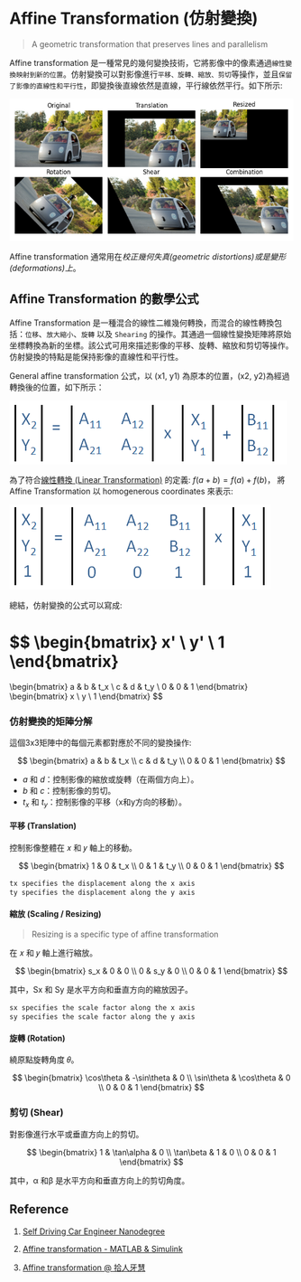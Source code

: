 # Affine Transformation (仿射變換)

> A geometric transformation that preserves lines and parallelism

Affine transformation 是一種常見的幾何變換技術，它將影像中的像素通過`線性變換映射到新的位置`。仿射變換可以對影像進行`平移、旋轉、縮放、剪切`等操作，並且`保留了影像的直線性和平行性`，即變換後直線依然是直線，平行線依然平行。如下所示:

![](image/example_affined.png)


Affine transformation 通常用在*校正幾何失真(geometric distortions)或是變形(deformations)上*。

## Affine Transformation 的數學公式

Affine Transformation 是一種混合的線性二維幾何轉換，而混合的線性轉換包括：`位移`、`放大縮小`、`旋轉` 以及 `Shearing` 的操作。其通過一個線性變換矩陣將原始坐標轉換為新的坐標。該公式可用來描述影像的平移、旋轉、縮放和剪切等操作。仿射變換的特點是能保持影像的直線性和平行性。

General affine transformation 公式，以 (x1, y1) 為原本的位置，(x2, y2)為經過轉換後的位置，如下所示：

![](image/affine_transformaion.png)


為了符合[線性轉換 (Linear Transformation)](https://zh.wikipedia.org/zh-tw/%E7%BA%BF%E6%80%A7%E6%98%A0%E5%B0%84) 的定義: $f(a+b) = f(a) + f(b)$，
將 Affine Transformation 以 homogenerous coordinates 來表示:

![](image/affine_transformaion_2.png)


總結，仿射變換的公式可以寫成:

$$
\begin{bmatrix}
x' \\ y' \\ 1
\end{bmatrix}
=
\begin{bmatrix}
a & b & t_x \\
c & d & t_y \\
0 & 0 & 1
\end{bmatrix}
\begin{bmatrix}
x \\ y \\ 1
\end{bmatrix}
$$

### 仿射變換的矩陣分解

這個3x3矩陣中的每個元素都對應於不同的變換操作:

$$
\begin{bmatrix}
a & b & t_x \\
c & d & t_y \\
0 & 0 & 1
\end{bmatrix}
$$

- $a$ 和 $d$：控制影像的縮放或旋轉（在兩個方向上）。
- $b$ 和 $c$：控制影像的剪切。
- $t_x$ 和 $t_y$：控制影像的平移（x和y方向的移動）。

#### 平移 (Translation)

控制影像整體在 𝑥 和 𝑦 軸上的移動。

$$
\begin{bmatrix}
1 & 0 & t_x \\
0 & 1 & t_y \\
0 & 0 & 1
\end{bmatrix}
$$

```
tx specifies the displacement along the x axis
ty specifies the displacement along the y axis
```

#### 縮放 (Scaling / Resizing)

> Resizing is a specific type of affine transformation
>

在 𝑥 和 𝑦 軸上進行縮放。

$$
\begin{bmatrix}
s_x & 0 & 0 \\
0 & s_y & 0 \\
0 & 0 & 1
\end{bmatrix}
$$

其中，Sx 和 Sy 是水平方向和垂直方向的縮放因子。


```
sx specifies the scale factor along the x axis
sy specifies the scale factor along the y axis
```

#### 旋轉 (Rotation)

繞原點旋轉角度 𝜃。

$$
\begin{bmatrix}
\cos\theta & -\sin\theta & 0 \\
\sin\theta & \cos\theta & 0 \\
0 & 0 & 1
\end{bmatrix}
$$

### 剪切 (Shear)

對影像進行水平或垂直方向上的剪切。

$$
\begin{bmatrix}
1 & \tan\alpha & 0 \\
\tan\beta & 1 & 0 \\
0 & 0 & 1
\end{bmatrix}
$$

其中，α 和β 是水平方向和垂直方向上的剪切角度。

## Reference

1. [Self Driving Car Engineer Nanodegree](https://www.udacity.com/course/self-driving-car-engineer-nanodegree--nd013)

2. [Affine transformation - MATLAB & Simulink](https://www.mathworks.com/discovery/affine-transformation.html)

3. [Affine transformation @ 拾人牙慧](https://silverwind1982.pixnet.net/blog/post/160691705)



